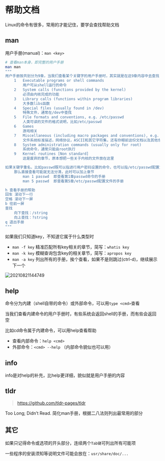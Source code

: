 # 帮助文档

Linux的命令有很多，常用的才能记住，要学会查找帮助文档

## man

用户手册(manual)：`man <key>`

```sh
# 查看man本身，即完整的用户手册
man man
"""
用户手册按共划分为9章，当我们查看某个关键字的用户手册时，其实就是在这9章内容中去查找
    1   Executable programs or shell commands
        用户可从shell运行的命令
    2   System calls (functions provided by the kernel)
        必须由内核完成的功能
    3   Library calls (functions within program libraries)
        大多数libs函数
    4   Special files (usually found in /dev)
        特殊文件，通常在/dev中查找
    5   File formats and conventions, e.g. /etc/passwd
        人类可读的文件的格式说明，比如/etc/passwd
    6   Games
        游戏相关
    7   Miscellaneous (including macro packages and conventions), e.g. man(7), groff(7), man-pages(7)
        文件系统标准描述，网络协议，ASCII和其它字符集，还有你眼前这份文档以及其他东西
    8   System administration commands (usually only for root)
        系统命令，通常只能由root执行
    9   Kernel routines [Non standard]
        这是废弃的章节，原本想把一些关于内核的文件放在这里

如果关键字重名，比如passwd既可以指进行用户密码设置的命令，也可以指/etc/passwd配置文件
    那么直接查看可能就无法分清，此时可以加上章节
        man 1 passwd  即查看第1章passwd命令的手册
        man 5 passwd  即查看第5章/etc/passwd配置文件的手册

h 查看手册的帮助
回车 滚动下一行
空格 滚动下一屏
b 往前一屏
查找
    向下查找：/string
    向上查找：?string
q 退出手册
"""
```

如果我们只知道key，不知道它属于什么类型时

- `man -f key` 精准匹配所有key相关的章节，简写：`whatis key`
- `man -k key` 模糊查询包含key的相关章节，简写：`apropos key`
- `man -a key` 列出所有的手册，挨个查看，如果不是则跳过(ctrl-d)，继续展示下一个

![20210821144749](http://image.zuoright.com/20210821144749.png)

## help

命令分为内建（shell自带的命令）或外部命令，可以用`type <cmd>`查看

当我们查看内建命令的用户手册时，有些系统会返回shell的手册，而有些会返回空

比如cd命令属于内建命令，可以用help查看帮助

- 查看内部命令：`help <cmd>`
- 外部命令：`<cmd> --help` （内部命令貌似也可以用）

## info

info是对help的补充，比help更详细，貌似就是用户手册的内容

## tldr

> <https://github.com/tldr-pages/tldr>

Too Long; Didn’t Read. 简化man手册，根据二八法则列出最常用的部分

## 其它

如果只记得命令或选项的开头部分，连续两个`Tab键`可列出所有可能项

一些程序的安装须知等说明文件可能会放在：`usr/share/doc/...`
